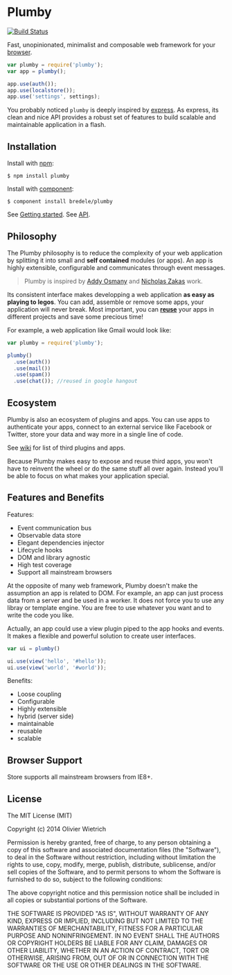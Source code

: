 # Plumby

[![Build Status](https://travis-ci.org/bredele/plumby.png?branch=master)](https://travis-ci.org/bredele/plumby)

  Fast, unopinionated, minimalist and composable web framework for your [browser](#browser-support).  

```js
var plumby = require('plumby');
var app = plumby();

app.use(auth());
app.use(localstore());
app.use('settings', settings);
```

  You probably noticed `plumby` is deeply inspired by [express](https://github.com/visionmedia/express). As express, its clean and nice API provides a robust set of features to build scalable and maintainable application in a flash.

## Installation

  Install with [npm](http://nodejs.org):

    $ npm install plumby

  Install with [component](http://component.io):

    $ component install bredele/plumby

See [Getting started](https://github.com/bredele/plumby/wiki/Getting-started).
See [API](https://github.com/bredele/plumby/wiki/API-Reference).

## Philosophy

  The Plumby philosophy is to reduce the complexity of your web application by splitting it into small and **self contained** modules (or apps). An app is highly extensible, configurable and communicates through event messages. 

  > Plumby is inspired by [Addy Osmany](http://addyosmani.com/largescalejavascript/) and [Nicholas Zakas](http://www.slideshare.net/nzakas/scalable-javascript-application-architecture-2012) work.

  Its consistent interface makes developping a web application **as easy as playing to legos**. You can add, assemble or remove some apps, your application will never break. Most important, you can **[reuse](#ecosystem)** your apps in different projects and save some precious time!

  For example, a web application like Gmail would look like:

```js
var plumby = require('plumby');

plumby()
  .use(auth())
  .use(mail())
  .use(spam())
  .use(chat()); //reused in google hangout
```

## Ecosystem

  Plumby is also an ecosystem of plugins and apps. You can use apps to authenticate your apps, connect to an external service like Facebook or Twitter, store your data and way more in a single line of code. 

  See [wiki](https://github.com/bredele/plumby/wiki/Plugins-and-apps) for list of third plugins and apps.

  Because Plumby makes easy to expose and reuse third apps, you won't have to reinvent the wheel or do the same stuff all over again. Instead you'll be able to focus on what makes your application special.

## Features and Benefits

Features:

  - Event communication bus
  - Observable data store
  - Elegant dependencies injector
  - Lifecycle hooks
  - DOM and library agnostic
  - High test coverage
  - Support all mainstream browsers

At the opposite of many web framework, Plumby doesn't make the assumption an app is related to DOM. For example, an app can just process data from a server and be used in a worker.
It does not force you to use any libray or template engine. You are free to use whatever you want and to write the code you like. 

Actually, an app could use a view plugin piped to the app hooks and events. It makes a flexible and powerful solution to create user interfaces.

```js
var ui = plumby()

ui.use(view('hello', '#hello'));
ui.use(view('world', '#world'));
```

Benefits:

  - Loose coupling
  - Configurable
  - Highly extensible
  - hybrid (server side)
  - maintainable
  - reusable
  - scalable

## Browser Support

Store supports all mainstream browsers from IE8+.

## License

  The MIT License (MIT)

  Copyright (c) 2014 <Olivier Wietrich> Olivier Wietrich

  Permission is hereby granted, free of charge, to any person obtaining a copy
  of this software and associated documentation files (the "Software"), to deal
  in the Software without restriction, including without limitation the rights
  to use, copy, modify, merge, publish, distribute, sublicense, and/or sell
  copies of the Software, and to permit persons to whom the Software is
  furnished to do so, subject to the following conditions:

  The above copyright notice and this permission notice shall be included in
  all copies or substantial portions of the Software.

  THE SOFTWARE IS PROVIDED "AS IS", WITHOUT WARRANTY OF ANY KIND, EXPRESS OR
  IMPLIED, INCLUDING BUT NOT LIMITED TO THE WARRANTIES OF MERCHANTABILITY,
  FITNESS FOR A PARTICULAR PURPOSE AND NONINFRINGEMENT. IN NO EVENT SHALL THE
  AUTHORS OR COPYRIGHT HOLDERS BE LIABLE FOR ANY CLAIM, DAMAGES OR OTHER
  LIABILITY, WHETHER IN AN ACTION OF CONTRACT, TORT OR OTHERWISE, ARISING FROM,
  OUT OF OR IN CONNECTION WITH THE SOFTWARE OR THE USE OR OTHER DEALINGS IN
  THE SOFTWARE.
